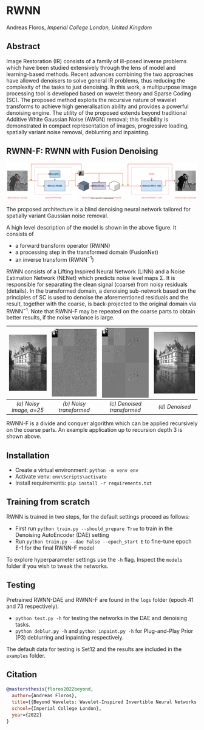# RWNN
Andreas Floros, *Imperial College London, United Kingdom*

Abstract
----------
Image Restoration (IR) consists of a family of ill-posed inverse problems which have been studied extensively
through the lens of model and learning-based methods. Recent advances combining the two approaches have
allowed denoisers to solve general IR problems, thus reducing the complexity of the tasks to just denoising. In
this work, a multipurpose image processing tool is developed based on wavelet theory and Sparse Coding (SC).
The proposed method exploits the recursive nature of wavelet transforms to achieve high generalisation ability
and provides a powerful denoising engine. The utility of the proposed extends beyond traditional Additive
White Gaussian Noise (AWGN) removal; this flexibility is demonstrated in compact representation of images,
progressive loading, spatially variant noise removal, deblurring and inpainting.

RWNN-F: RWNN with Fusion Denoising
----------

![RWNN-F](assets/dn.svg)

The proposed architecture is a blind denoising neural network tailored for spatially variant Gaussian
noise removal.

A high level description of the model is shown in the above figure. It consists of
* a forward transform operator (RWNN)
* a processing step in the transformed domain (FusionNet)
* an inverse transform (RWNN<sup>−1</sup>) 

RWNN consists of a Lifting Inspired Neural Network (LINN) and a Noise Estimation Network (NENet) which predicts noise level maps Σ. It is responsible for separating
the clean signal (coarse) from noisy residuals (details). In the transformed domain, a denoising sub-network
based on the principles of SC is used to denoise the aforementioned residuals and the result, together with
the coarse, is back-projected to the original domain via RWNN<sup>−1</sup>. Note that RWNN-F may be repeated on the
coarse parts to obtain better results, if the noise variance is large.

|<img align="center" src="assets/castlen.png" width="160px"/> | <img align="center" src="assets/castlentrans.png" width="160px"/> | <img align="center" src="assets/castlerestrans.png" width="160px"/> | <img align="center" src="assets/castleres.png" width="160px"/>|
|:---:|:---:|:---:|:---:|
|<i>(a) Noisy image, σ=25</i>|<i>(b) Noisy transformed</i>|<i>(c) Denoised transformed</i>|<i>(d) Denoised</i>|

RWNN-F is a divide and conquer algorithm which can be applied recursively on the coarse parts. An example application up to recursion depth 3 is shown above.

Installation
----------
* Create a virtual environment: `python -m venv env`
* Activate venv: `env\Scripts\activate`
* Install requirements: `pip install -r requirements.txt`


Training from scratch
----------
RWNN is trained in two steps, for the default settings proceed as follows:
* First run `python train.py --should_prepare True` to train in the Denoising AutoEncoder (DAE) setting
* Run `python train.py --dae False --epoch_start E` to fine-tune epoch E-1 for the final RWNN-F model

To explore hyperparameter settings use the `-h` flag. Inspect the `models` folder if you wish to tweak the networks.

Testing
----------
Pretrained RWNN-DAE and RWNN-F are found in the `logs` folder (epoch 41 and 73 respectively).
* `python test.py -h` for testing the networks in the DAE and denoising tasks.
* `python deblur.py -h` and `python inpaint.py -h` for Plug-and-Play Prior (P3) deblurring and inpainting respectively.

The default data for testing is Set12 and the results are included in the `examples` folder.

Citation
----------
```BibTex
@mastersthesis{floros2022beyond,
  author={Andreas Floros},
  title={{Beyond Wavelets: Wavelet-Inspired Invertible Neural Networks for Image Modelling and Approximation}},
  school={Imperial College London},
  year={2022}
}
```
